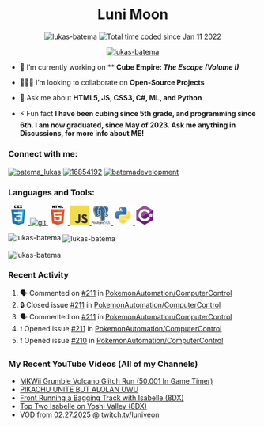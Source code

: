 <h1 align="center">Luni Moon</h1>

<p align="center"> <img src="https://komarev.com/ghpvc/?username=lukas-batema&label=Profile%20views&color=0e75b6&style=flat" alt="lukas-batema" /> <a href="https://wakatime.com/@a5a7e9a1-f323-41da-a78c-cef00e6d45a5"><img src="https://wakatime.com/badge/user/a5a7e9a1-f323-41da-a78c-cef00e6d45a5.svg" alt="Total time coded since Jan 11 2022" /></a></p><p align="center">

<p align="center"> <a href="https://github.com/ryo-ma/github-profile-trophy"><img src="https://github-profile-trophy.vercel.app/?username=lukas-batema" alt="lukas-batema" /></a> </p>

- 🔭 I’m currently working on ** **Cube Empire: *The Escape (Volume I)***

- 🧑‍🤝‍🧑 I’m looking to collaborate on **Open-Source Projects**

- 💬 Ask me about **HTML5, JS, CSS3, C#, ML, and Python**

- ⚡ Fun fact **I have been cubing since 5th grade, and programming since 6th. I am now graduated, since May of 2023. Ask me anything in Discussions, for more info about ME!** 

<h3 align="left">Connect with me:</h3>
<p align="left">
<a href="https://twitter.com/batema_lukas" target="blank"><img align="center" src="https://raw.githubusercontent.com/rahuldkjain/github-profile-readme-generator/master/src/images/icons/Social/twitter.svg" alt="batema_lukas" height="30" width="40" /></a>
<a href="https://stackoverflow.com/users/16854192" target="blank"><img align="center" src="https://raw.githubusercontent.com/rahuldkjain/github-profile-readme-generator/master/src/images/icons/Social/stack-overflow.svg" alt="16854192" height="30" width="40" /></a>
<a href="https://instagram.com/batemadevelopment" target="blank"><img align="center" src="https://raw.githubusercontent.com/rahuldkjain/github-profile-readme-generator/master/src/images/icons/Social/instagram.svg" alt="batemadevelopment" height="30" width="40" /></a>
</p>

<h3 align="left">Languages and Tools:</h3>
<p align="left"> <a href="https://www.w3schools.com/css/" target="_blank"> <img src="https://raw.githubusercontent.com/devicons/devicon/master/icons/css3/css3-original-wordmark.svg" alt="css3" width="40" height="40"/> </a> <a href="https://git-scm.com/" target="_blank"> <img src="https://www.vectorlogo.zone/logos/git-scm/git-scm-icon.svg" alt="git" width="40" height="40"/> </a> <a href="https://www.w3.org/html/" target="_blank"> <img src="https://raw.githubusercontent.com/devicons/devicon/master/icons/html5/html5-original-wordmark.svg" alt="html5" width="40" height="40"/> </a> <a href="https://developer.mozilla.org/en-US/docs/Web/JavaScript" target="_blank"> <img src="https://raw.githubusercontent.com/devicons/devicon/master/icons/javascript/javascript-original.svg" alt="javascript" width="40" height="40"/> </a> <a href="https://www.postgresql.org" target="_blank"> <img src="https://raw.githubusercontent.com/devicons/devicon/master/icons/postgresql/postgresql-original-wordmark.svg" alt="postgresql" width="40" height="40"/> </a> <a href="https://www.python.org" target="_blank"> <img src="https://raw.githubusercontent.com/devicons/devicon/master/icons/python/python-original.svg" alt="python" width="40" height="40"/> </a> <a href="https://learn.microsoft.com/en-us/dotnet/csharp/" target="_blank"> <img src="https://raw.githubusercontent.com/devicons/devicon/master/icons/csharp/csharp-original.svg" alt="csharp" width="40" height="40"/>  </a> </p>

<p><img align="left" src="https://github-readme-stats.vercel.app/api/top-langs?username=lukas-batema&show_icons=true&theme=dark&locale=en&layout=compact" alt="lukas-batema" /></p>

<p>&nbsp;<img align="center" src="https://github-readme-stats.vercel.app/api?username=lukas-batema&show_icons=true&theme=dark&locale=en" alt="lukas-batema" /></p>

<p><img align="center" src="https://github-readme-streak-stats.herokuapp.com/?user=lukas-batema&theme=dark" alt="lukas-batema" /></p>

### Recent Activity
<!--START_SECTION:activity-->
1. 🗣 Commented on [#211](https://github.com/PokemonAutomation/ComputerControl/issues/211#issuecomment-2856893191) in [PokemonAutomation/ComputerControl](https://github.com/PokemonAutomation/ComputerControl)
2. 🔒 Closed issue [#211](https://github.com/PokemonAutomation/ComputerControl/issues/211) in [PokemonAutomation/ComputerControl](https://github.com/PokemonAutomation/ComputerControl)
3. 🗣 Commented on [#211](https://github.com/PokemonAutomation/ComputerControl/issues/211#issuecomment-2856892799) in [PokemonAutomation/ComputerControl](https://github.com/PokemonAutomation/ComputerControl)
4. ❗ Opened issue [#211](https://github.com/PokemonAutomation/ComputerControl/issues/211) in [PokemonAutomation/ComputerControl](https://github.com/PokemonAutomation/ComputerControl)
5. ❗ Opened issue [#210](https://github.com/PokemonAutomation/ComputerControl/issues/210) in [PokemonAutomation/ComputerControl](https://github.com/PokemonAutomation/ComputerControl)
<!--END_SECTION:activity-->

### My Recent YouTube Videos (All of my Channels)
<!-- BLOG-POST-LIST:START -->
- [MKWii Grumble Volcano Glitch Run &lpar;50.001 In Game Timer&rpar;](https://www.youtube.com/shorts/l1TnZAO45x8)
- [PIKACHU UNITE BUT ALOLAN UWU](https://www.youtube.com/watch?v=69vD2D7eT58)
- [Front Running a Bagging Track with Isabelle &lpar;8DX&rpar;](https://www.youtube.com/watch?v=mImHPrPgLTU)
- [Top Two Isabelle on Yoshi Valley &lpar;8DX&rpar;](https://www.youtube.com/watch?v=TNv0RGAlt5Q)
- [VOD from 02.27.2025 @ twitch.tv/luniveon](https://www.youtube.com/watch?v=5TxwkdWN2Kg)
<!-- BLOG-POST-LIST:END -->
